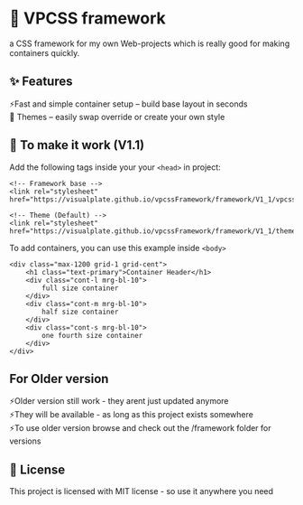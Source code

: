 # 🎨 VPCSS framework
a CSS framework for my own Web-projects which is really good for making containers quickly. 

## ✨ Features
  ⚡Fast and simple container setup – build base layout in seconds  
  🎨 Themes – easily swap override or create your own style 
  
## 🚀 To make it work (V1.1)
Add the following tags inside your your ``` <head> ``` in project:
```
<!-- Framework base -->
<link rel="stylesheet" href="https://visualplate.github.io/vpcssFramework/framework/V1_1/vpcss.css">

<!-- Theme (Default) -->
<link rel="stylesheet" href="https://visualplate.github.io/vpcssFramework/framework/V1_1/themeConfig/default.css">
```
To add containers, you can use this example inside ``` <body> ```
```
<div class="max-1200 grid-1 grid-cent">
    <h1 class="text-primary">Container Header</h1>
    <div class="cont-l mrg-bl-10">
        full size container
    </div>
    <div class="cont-m mrg-bl-10">
        half size container
    </div>
    <div class="cont-s mrg-bl-10">
        one fourth size container
    </div>
</div>
```

## For Older version
  ⚡Older version still work - they arent just updated anymore  
  ⚡They will be available - as long as this project exists somewhere  
  ⚡To use older version browse and check out the /framework folder for versions
  
## 📜 License
  This project is licensed with MIT license - so use it anywhere you need
